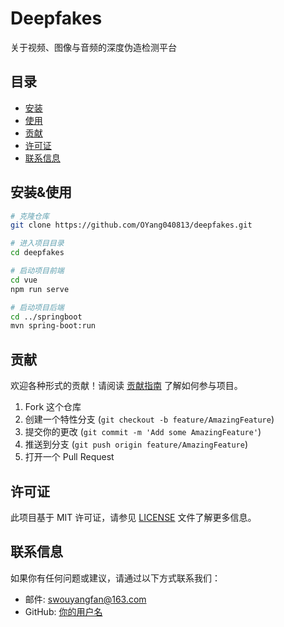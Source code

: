 # Deepfakes

关于视频、图像与音频的深度伪造检测平台

## 目录

- [安装](#安装)
- [使用](#使用)
- [贡献](#贡献)
- [许可证](#许可证)
- [联系信息](#联系信息)

## 安装&使用

```bash
# 克隆仓库
git clone https://github.com/OYang040813/deepfakes.git

# 进入项目目录
cd deepfakes

# 启动项目前端
cd vue
npm run serve

# 启动项目后端
cd ../springboot
mvn spring-boot:run
```

## 贡献

欢迎各种形式的贡献！请阅读 [贡献指南](CONTRIBUTING.md) 了解如何参与项目。

1. Fork 这个仓库
2. 创建一个特性分支 (`git checkout -b feature/AmazingFeature`)
3. 提交你的更改 (`git commit -m 'Add some AmazingFeature'`)
4. 推送到分支 (`git push origin feature/AmazingFeature`)
5. 打开一个 Pull Request

## 许可证

此项目基于 MIT 许可证，请参见 [LICENSE](LICENSE) 文件了解更多信息。

## 联系信息

如果你有任何问题或建议，请通过以下方式联系我们：

- 邮件: swouyangfan@163.com
- GitHub: [你的用户名](https://github.com/OYang040813)
